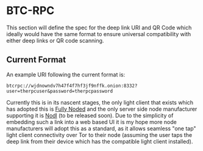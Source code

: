 # BTC-RPC
 This section will define the spec for the deep link URI and QR Code which ideally would have the same format to ensure universal compatibility with either deep links or QR code scanning.

## Current Format
An example URI following the current format is:

`btcrpc://wjdnowndv7h47f4f7hf3jf9nffk.onion:8332?user=therpcuser&password=therpcpassword`

Currently this is in its nascent stages, the only light client that exists which has adopted this is [Fully Noded](https://github.com/Fonta1n3/FullyNoded) and the only server side node manufacturer supporting it is [Nodl](https://www.nodl.it) (to be released soon). Due to the simplicity of embedding such a link into a web based UI it is my hope more node manufacturers will adopt this as a standard, as it allows seamless "one tap" light client connectivity over Tor to their node (assuming the user taps the deep link from their device which has the compatible light client installed).
